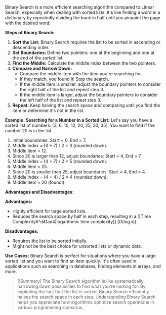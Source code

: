 Binary Search is a more efficient searching algorithm compared to Linear Search, especially when dealing with sorted lists. It's like finding a word in a dictionary by repeatedly dividing the book in half until you pinpoint the page with the desired word.

**Steps of Binary Search:**
1. **Sort the List:** Binary Search requires the list to be sorted in ascending or descending order.
2. **Set Boundaries:** Define two pointers: one at the beginning and one at the end of the sorted list.
3. **Find the Middle:** Calculate the middle index between the two pointers.
4. **Compare and Narrow Down:**
   - Compare the middle item with the item you're searching for.
   - If they match, you found it! Stop the search.
   - If the middle item is smaller, adjust the boundary pointers to consider the right half of the list and repeat step 3.
   - If the middle item is larger, adjust the boundary pointers to consider the left half of the list and repeat step 3.
5. **Repeat:** Keep halving the search space and comparing until you find the item or determine it's not in the list.

**Example: Searching for a Number in a Sorted List:**
Let's say you have a sorted list of numbers: [3, 6, 10, 12, 20, 25, 30, 35]. You want to find if the number 20 is in the list.
1. Initial boundaries: Start = 0, End = 7.
2. Middle index = (0 + 7) / 2 = 3 (rounded down).
3. Middle item = 12.
4. Since 20 is larger than 12, adjust boundaries: Start = 4, End = 7.
5. Middle index = (4 + 7) / 2 = 5 (rounded down).
6. Middle item = 25.
7. Since 20 is smaller than 25, adjust boundaries: Start = 4, End = 4.
8. Middle index = (4 + 4) / 2 = 4 (rounded down).
9. Middle item = 20 (found!).

**Advantages and Disadvantages:**

**Advantages:**
- Highly efficient for large sorted lists.
- Reduces the search space by half in each step, resulting in a [[Time Complexity#^d41ae4|logarithmic time complexity]] ($O(\log n)$).

**Disadvantages:**
- Requires the list to be sorted initially.
- Might not be the best choice for unsorted lists or dynamic data.

**Use Cases:**
Binary Search is perfect for situations where you have a large sorted list and you want to find an item quickly. It's often used in applications such as searching in databases, finding elements in arrays, and more.

>[!Summary]
>The Binary Search algorithm is like systematically narrowing down possibilities to find what you're looking for. By exploiting the fact that the list is sorted, Binary Search efficiently halves the search space in each step. Understanding Binary Search helps you appreciate how algorithms optimize search operations in various programming scenarios.